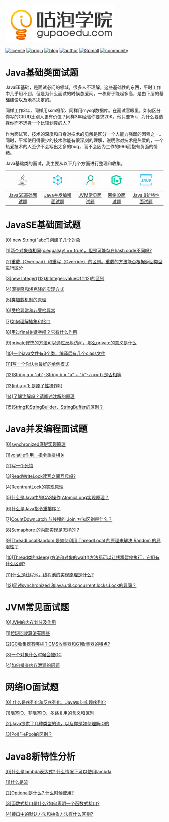 <img width="350" src="../README.assets/1566299350462.png">

[![license](https://img.shields.io/hexpm/l/plug.svg?style=flat-square)](https://github.com/2227324689/ToBeBetter/blob/master/LICENSE) [![origin](https://img.shields.io/badge/origin-%E5%92%95%E6%B3%A1%E5%AD%A6%E9%99%A2-yellowgreen.svg?style=flat-square)](https://www.gupaoedu.com) [![blog](https://img.shields.io/badge/blog-%E5%8D%9A%E5%AE%A2-orange.svg?style=flat-square)](https://istio.tech) [![author](https://img.shields.io/badge/author-Mic-blue.svg?style=flat-square)](#) [![Gpmall](https://img.shields.io/badge/linked-gpmall-red.svg?style=flat-square)](#) [![community](https://img.shields.io/badge/community-%E6%8A%80%E6%9C%AF%E7%A4%BE%E5%8C%BA-lightgrey.svg?style=flat-square)](https://gper.club)

# Java基础类面试题

JavaEE基础，是面试必问的领域，很多人不理解，这些基础性的东西，平时工作中几乎用不到，但是为什么面试的时候总爱问。一栋房子能起多高，是由下层的基础建设以及地基决定的。

同样工作3年，同样用ssm框架、同样用mysql数据库。在面试官眼里，如何区分你写的CRUD比别人更有价值？同样3年经验你要求20K，他只要15k，为什么要选择你而不选择一个比较划算的人？ 

作为面试官，技术的深度和自身对技术的见解是区分一个人能力强弱的因素之一。同时，平常使用得很少的技术你能有很深刻的理解，说明你对技术是热爱的，一个热爱技术的人至少不会写出太多的bug，而不会因为工作的996而抱有负面的情绪。

Java基础类的面试，我主要从以下几个方面进行整理和收集。

| ![1566383567493](../README.assets/1566383567493.png) | ![1566383600147](../README.assets/1566383600147.png) | ![1566383632180](../README.assets/1566383632180.png) | ![1566383677895](../README.assets/1566383677895.png) | ![1566383711068](../README.assets/1566383711068.png) |
| :--------------------------------------------------: | :--------------------------------------------------: | :--------------------------------------------------: | :--------------------------------------------------: | :--------------------------------------------------: |
|        [JavaSE基础面试题](#JavaSE基础面试题)         |      [Java并发编程面试题](#Java并发编程面试题)       |           [JVM常见面试题](#JVM常见面试题)            |            [网络IO面试题](#网络IO面试题)             |       [Java 8新特性面试题](#Java8新特性面试题)       |



# JavaSE基础面试题

[[0] new String("abc")创建了几个对象](JavaSE基础面试题/0.md)

[[1]两个对象值相同(x.equals(y) == true)，但是可能存在hash code不同吗?](JavaSE基础面试题/1.md)

[[2]重载（Overload）和重写（Override）的区别。重载的方法能否根据返回类型进行区分](JavaSE基础面试题/2.md)

[[3]new Integer(112)和Integer.valueOf(112)的区别](JavaSE基础面试题/3.md)

[[4]深克隆和浅克隆的实现方式](JavaSE基础面试题/4.md)

[[5]类加载机制的原理](JavaSE基础面试题/5.md)

[[6]受检异常和非受检异常](JavaSE基础面试题/6.md)

[[7]如何理解抽象和接口](JavaSE基础面试题/7.md)

[[8]用过final关键字吗？它有什么作用](JavaSE基础面试题/8.md)

[[9]private修饰的方法可以通过反射访问，那么private的意义是什么](JavaSE基础面试题/9.md)

[[10]一个java文件有3个类，编译后有几个class文件](JavaSE基础面试题/10.md)

[[11]写一个你认为最好的单例模式](JavaSE基础面试题/11.md)

[[12]String a = "ab"; String b = "a" + "b"; a == b 是否相等](JavaSE基础面试题/12.md)

[[13]int a = 1; 是原子性操作吗](JavaSE基础面试题/13.md)

[[14]了解注解吗？请阐述注解的原理](JavaSE基础面试题/14.md)

[[15]String和StringBuilder、StringBuffer的区别？](JavaSE基础面试题/15.md)

# Java并发编程面试题

[[0]synchronized底层实现原理](Java并发编程面试题/1.md)

[[1]volatile作用，指令重排相关](Java并发编程面试题/2.md)

[[2]写一个死锁](Java并发编程面试题/3.md)

[[3]ReadWriteLock读写之间互斥吗?](Java并发编程面试题/4.md)

[[4]ReentrantLock的实现原理](Java并发编程面试题/5.md)

[[5]什么是Java中的CAS操作,AtomicLong实现原理？](Java并发编程面试题/5.md)

[[6]什么是Java指令重排序？](Java并发编程面试题/6.md)

[[7]CountDownLatch 与线程的 Join 方法区别是什么？](Java并发编程面试题/7.md)

[[8]Semaphore 的内部实现是怎样的？](Java并发编程面试题/8.md)

[[9]ThreadLocalRandom 是如何利用 ThreadLocal 的原理来解决 Random 的局限性？](Java并发编程面试题/9.md)

[[10]Thread类的sleep()方法和对象的wait()方法都可以让线程暂停执行，它们有什么区别?](Java并发编程面试题/10.md)

[[11]什么是线程池，线程池的实现原理是什么?](Java并发编程面试题/11.md)

[[12]简述synchronized 和java.util.concurrent.locks.Lock的异同？](Java并发编程面试题/12.md)

# JVM常见面试题

[[0]JVM的内存划分及作用]()

[[1]垃圾回收算法有哪些]()

[[2]GC收集器有哪些？CMS收集器和G1收集器的特点?]()

[[3]一个对象什么时候会被GC]()

[[4]如何排查内存泄漏的问题]()



# 网络IO面试题

[[0] 什么是序列化和反序列化，Java如何实现序列化]()

[[1]阻塞IO、非阻塞IO、多路复用的含义和区别]()

[[2]Java提供了几种类型的流，以及你是如何理解IO的]()

[[3]Poll与ePool的区别？]()



# Java8新特性分析

[[0]什么是lambda表达式? 什么情况下可以使用lambda]()

[[1]什么是流]()

[[2]Optional是什么? 什么时候使用?]()

[[3]函数式接口是什么?如何声明一个函数式接口?]()

[[4]接口中的默认方法和抽象方法有什么区别?]()



































